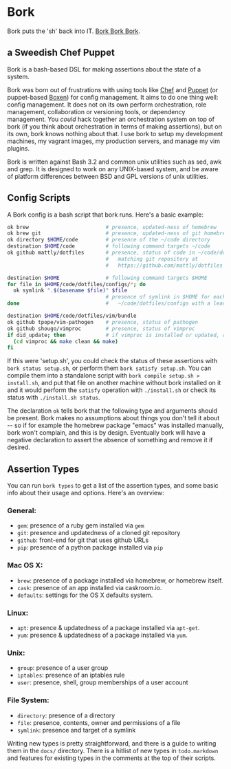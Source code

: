 # Bork

Bork puts the 'sh' back into IT. [Bork Bork Bork](https://www.youtube.com/results?search_query=swedish+chef).

## a Sweedish Chef Puppet

Bork is a bash-based DSL for making assertions about the state of a system.  

Bork was born out of frustrations with using tools like [Chef][] and [Puppet][] (or puppet-based [Boxen][]) for config management.  It aims to do one thing well: config management.  It does not on its own perform orchestration, role management, collaboration or versioning tools, or dependency management.  You *could* hack together an orchestration system on top of bork (if you think about orchestration in terms of making assertions), but on its own, bork knows nothing about that.  I use bork to setup my development machines, my vagrant images, my production servers, and manage my vim plugins.

Bork is written against Bash 3.2 and common unix utilities such as sed, awk and grep.  It is designed to work on any UNIX-based system, and be aware of platform differences between BSD and GPL versions of unix utilities.

[Chef]: http://www.opscode.com/chef/
[Puppet]: http://puppetlabs.com/
[Boxen]: https://boxen.github.com/

## Config Scripts

A Bork config is a bash script that bork runs.  Here's a basic example:

```bash
ok brew                         # presence, updated-ness of homebrew
ok brew git                     # presence, updated-ness of git homebrew package
ok directory $HOME/code         # presence of the ~/code directory
destination $HOME/code          # following command targets ~/code
ok github mattly/dotfiles       # presence, status of code in ~/code/dotfiles
                                #   matching git repository at 
                                #   https://github.com/mattly/dotfiles

destination $HOME               # following command targets $HOME
for file in $HOME/code/dotfiles/configs/*; do
  ok symlink ".$(basename $file)" $file             
                                # presence of symlink in $HOME for each file in
done                            #   ~/code/dotfiles/configs with a leading dot

destination $HOME/code/dotfiles/vim/bundle
ok github tpope/vim-pathogen    # presence, status of pathogen
ok github shougo/vimproc        # presence, status of vimproc
if did_update; then             # if vimproc is installed or updated, re-make it
  (cd vimproc && make clean && make)
fi
```

If this were 'setup.sh', you could check the status of these assertions with `bork status setup.sh`, or perform them `bork satisfy setup.sh`.  You can compile them into a standalone script with `bork compile setup.sh > install.sh`, and put that file on another machine without bork installed on it and it would perform the `satisfy` operation with `./install.sh` or check its status with `./install.sh status`.

The declaration `ok` tells bork that the following type and arguments should be present.  Bork makes no assumptions about things you don't tell it about -- so if for example the homebrew package "emacs" was installed manually, bork won't complain, and this is by design.  Eventually bork will have a negative declaration to assert the absence of something and remove it if desired.

## Assertion Types

You can run `bork types` to get a list of the assertion types, and some basic info about their usage and options.  Here's an overview:

### General:
- `gem`: presence of a ruby gem installed via `gem`
- `git`: presence and updatedness of a cloned git repository
- `github`: front-end for git that uses github URLs
- `pip`: presence of a python package installed via `pip`

### Mac OS X:
- `brew`: presence of a package installed via homebrew, or homebrew itself.
- `cask`: presence of an app installed via caskroom.io.
- `defaults`: settings for the OS X defaults system.

### Linux:
- `apt`: presence & updatedness of a package installed via `apt-get`.
- `yum`: presence & updatedness of a package installed via `yum`.

### Unix:
- `group`: presence of a user group
- `iptables`: presence of an iptables rule
- `user`: presence, shell, group memberships of a user account

### File System:
- `directory`: presence of a directory
- `file`: presence, contents, owner and permissions of a file
- `symlink`: presence and target of a symlink

Writing new types is pretty straightforward, and there is a guide to writing them in the `docs/` directory.  There is a hitlist of new types in `todo.markdown` and features for existing types in the comments at the top of their scripts.
